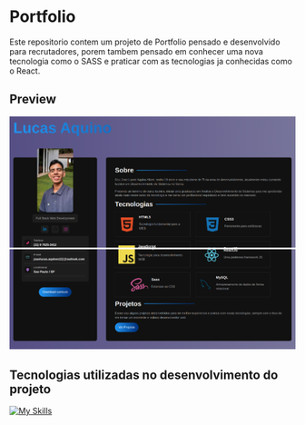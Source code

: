# Portfolio

Este repositorio contem um projeto de Portfolio pensado e desenvolvido para recrutadores, porem tambem pensado em conhecer uma nova tecnologia como o SASS e praticar com as tecnologias ja conhecidas como o React.

## Preview

![Loading](./src/img/preview-part1.png "preview")
![Loading](./src/img/preview-part2.png "preview")

## Tecnologias utilizadas no desenvolvimento do projeto

[![My Skills](https://skillicons.dev/icons?i=react,sass,vite,vscode)](https://skillicons.dev)
